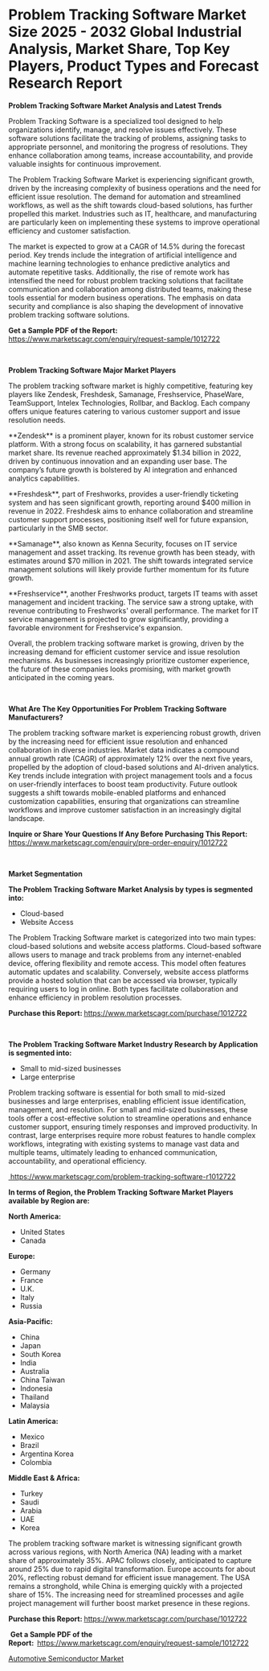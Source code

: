 <p><h1>Problem Tracking Software Market Size 2025 - 2032 Global Industrial Analysis, Market Share, Top Key Players, Product Types and Forecast Research Report</h1></p><p><strong>Problem Tracking Software Market Analysis and Latest Trends</strong></p>
<p><p>Problem Tracking Software is a specialized tool designed to help organizations identify, manage, and resolve issues effectively. These software solutions facilitate the tracking of problems, assigning tasks to appropriate personnel, and monitoring the progress of resolutions. They enhance collaboration among teams, increase accountability, and provide valuable insights for continuous improvement.</p><p>The Problem Tracking Software Market is experiencing significant growth, driven by the increasing complexity of business operations and the need for efficient issue resolution. The demand for automation and streamlined workflows, as well as the shift towards cloud-based solutions, has further propelled this market. Industries such as IT, healthcare, and manufacturing are particularly keen on implementing these systems to improve operational efficiency and customer satisfaction.</p><p>The market is expected to grow at a CAGR of 14.5% during the forecast period. Key trends include the integration of artificial intelligence and machine learning technologies to enhance predictive analytics and automate repetitive tasks. Additionally, the rise of remote work has intensified the need for robust problem tracking solutions that facilitate communication and collaboration among distributed teams, making these tools essential for modern business operations. The emphasis on data security and compliance is also shaping the development of innovative problem tracking software solutions.</p></p>
<p><strong>Get a Sample PDF of the Report:&nbsp;</strong> <a href="https://www.marketscagr.com/enquiry/request-sample/1012722?utm_campaign=3175&utm_medium=2&utm_source=Github&utm_content=ia&utm_term=06032025&utm_id=problem-tracking-software">https://www.marketscagr.com/enquiry/request-sample/1012722</a></p>
<p>&nbsp;</p>
<p><strong>Problem Tracking Software Major Market Players</strong></p>
<p><p>The problem tracking software market is highly competitive, featuring key players like Zendesk, Freshdesk, Samanage, Freshservice, PhaseWare, TeamSupport, Intelex Technologies, Rollbar, and Backlog. Each company offers unique features catering to various customer support and issue resolution needs.</p><p>**Zendesk** is a prominent player, known for its robust customer service platform. With a strong focus on scalability, it has garnered substantial market share. Its revenue reached approximately $1.34 billion in 2022, driven by continuous innovation and an expanding user base. The company’s future growth is bolstered by AI integration and enhanced analytics capabilities.</p><p>**Freshdesk**, part of Freshworks, provides a user-friendly ticketing system and has seen significant growth, reporting around $400 million in revenue in 2022. Freshdesk aims to enhance collaboration and streamline customer support processes, positioning itself well for future expansion, particularly in the SMB sector.</p><p>**Samanage**, also known as Kenna Security, focuses on IT service management and asset tracking. Its revenue growth has been steady, with estimates around $70 million in 2021. The shift towards integrated service management solutions will likely provide further momentum for its future growth.</p><p>**Freshservice**, another Freshworks product, targets IT teams with asset management and incident tracking. The service saw a strong uptake, with revenue contributing to Freshworks' overall performance. The market for IT service management is projected to grow significantly, providing a favorable environment for Freshservice's expansion.</p><p>Overall, the problem tracking software market is growing, driven by the increasing demand for efficient customer service and issue resolution mechanisms. As businesses increasingly prioritize customer experience, the future of these companies looks promising, with market growth anticipated in the coming years.</p></p>
<p>&nbsp;</p>
<p><strong>What Are The Key Opportunities For Problem Tracking Software Manufacturers?</strong></p>
<p><p>The problem tracking software market is experiencing robust growth, driven by the increasing need for efficient issue resolution and enhanced collaboration in diverse industries. Market data indicates a compound annual growth rate (CAGR) of approximately 12% over the next five years, propelled by the adoption of cloud-based solutions and AI-driven analytics. Key trends include integration with project management tools and a focus on user-friendly interfaces to boost team productivity. Future outlook suggests a shift towards mobile-enabled platforms and enhanced customization capabilities, ensuring that organizations can streamline workflows and improve customer satisfaction in an increasingly digital landscape.</p></p>
<p><strong>Inquire or Share Your Questions If Any Before Purchasing This Report:</strong> <a href="https://www.marketscagr.com/enquiry/pre-order-enquiry/1012722?utm_campaign=3175&utm_medium=2&utm_source=Github&utm_content=ia&utm_term=06032025&utm_id=problem-tracking-software">https://www.marketscagr.com/enquiry/pre-order-enquiry/1012722</a></p>
<p>&nbsp;</p>
<p><strong>Market Segmentation</strong></p>
<p><strong>The Problem Tracking Software Market Analysis by types is segmented into:</strong></p>
<p><ul><li>Cloud-based</li><li>Website Access</li></ul></p>
<p><p>The Problem Tracking Software market is categorized into two main types: cloud-based solutions and website access platforms. Cloud-based software allows users to manage and track problems from any internet-enabled device, offering flexibility and remote access. This model often features automatic updates and scalability. Conversely, website access platforms provide a hosted solution that can be accessed via browser, typically requiring users to log in online. Both types facilitate collaboration and enhance efficiency in problem resolution processes.</p></p>
<p><strong>Purchase this Report:&nbsp;</strong><a href="https://www.marketscagr.com/purchase/1012722?utm_campaign=3175&utm_medium=2&utm_source=Github&utm_content=ia&utm_term=06032025&utm_id=problem-tracking-software">https://www.marketscagr.com/purchase/1012722</a></p>
<p>&nbsp;</p>
<p><strong>The Problem Tracking Software Market Industry Research by Application is segmented into:</strong></p>
<p><ul><li>Small to mid-sized businesses</li><li>Large enterprise</li></ul></p>
<p><p>Problem tracking software is essential for both small to mid-sized businesses and large enterprises, enabling efficient issue identification, management, and resolution. For small and mid-sized businesses, these tools offer a cost-effective solution to streamline operations and enhance customer support, ensuring timely responses and improved productivity. In contrast, large enterprises require more robust features to handle complex workflows, integrating with existing systems to manage vast data and multiple teams, ultimately leading to enhanced communication, accountability, and operational efficiency.</p></p>
<p><a href="https://www.marketscagr.com/problem-tracking-software-r1012722?utm_campaign=3175&utm_medium=2&utm_source=Github&utm_content=ia&utm_term=06032025&utm_id=problem-tracking-software">&nbsp;https://www.marketscagr.com/problem-tracking-software-r1012722</a></p>
<p><strong>In terms of Region, the Problem Tracking Software Market Players available by Region are:</strong></p>
<p>
    <p> <strong> North America: </strong>
        <ul>
            <li>United States</li>
            <li>Canada</li>
        </ul>
        </p> 
    <p> <strong> Europe: </strong>
        <ul>
            <li>Germany</li>
            <li>France</li>
            <li>U.K.</li>
            <li>Italy</li>
            <li>Russia</li>
        </ul>
        </p> 
    <p> <strong> Asia-Pacific: </strong>
        <ul>
            <li>China</li>
            <li>Japan</li>
            <li>South Korea</li>
            <li>India</li>
            <li>Australia</li>
            <li>China Taiwan</li>
            <li>Indonesia</li>
            <li>Thailand</li>
            <li>Malaysia</li>
        </ul>
        </p> 
    <p> <strong> Latin America: </strong>
        <ul>
            <li>Mexico</li>
            <li>Brazil</li>
            <li>Argentina Korea</li>
            <li>Colombia</li>
        </ul>
        </p> 
    <p> <strong> Middle East & Africa: </strong>
        <ul>
            <li>Turkey</li>
            <li>Saudi</li>
            <li>Arabia</li>
            <li>UAE</li>
            <li>Korea</li>
        </ul>
    </p>
    </p>
<p><p>The problem tracking software market is witnessing significant growth across various regions, with North America (NA) leading with a market share of approximately 35%. APAC follows closely, anticipated to capture around 25% due to rapid digital transformation. Europe accounts for about 20%, reflecting robust demand for efficient issue management. The USA remains a stronghold, while China is emerging quickly with a projected share of 15%. The increasing need for streamlined processes and agile project management will further boost market presence in these regions.</p></p>
<p><strong>Purchase this Report: </strong><a href="https://www.marketscagr.com/purchase/1012722?utm_campaign=3175&utm_medium=2&utm_source=Github&utm_content=ia&utm_term=06032025&utm_id=problem-tracking-software">https://www.marketscagr.com/purchase/1012722</a></p>
<p>&nbsp;<strong>Get a Sample PDF of the Report:&nbsp;&nbsp;</strong><a href="https://www.marketscagr.com/enquiry/request-sample/1012722?utm_campaign=3175&utm_medium=2&utm_source=Github&utm_content=ia&utm_term=06032025&utm_id=problem-tracking-software">https://www.marketscagr.com/enquiry/request-sample/1012722</a></p>
<p><strong></strong></p>
<p><p><a href="https://github.com/lalolatiot/Market-Research-Report-List-1/blob/main/automotive-semiconductor-market.md?utm_campaign=3175&utm_medium=2&utm_source=Github&utm_content=ia&utm_term=06032025&utm_id=problem-tracking-software">Automotive Semiconductor Market</a></p></p>